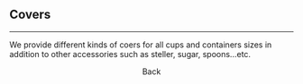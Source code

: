 ## Covers
---
We provide different kinds of coers for all cups and containers sizes in addition to other accessories such as steller, sugar, spoons...etc.

<a class="backbtn" href="/">Back</a>

<style>
.backbtn{
  direction: rtl;
  display: block;
  text-decoration: none;
  border-radius: 5px;
  margin: 0!important;
  text-align: center;
}
</style>
